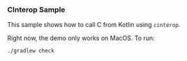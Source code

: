 ### CInterop Sample

This sample shows how to call C from Kotlin using `cinterop`.

Right now, the demo only works on MacOS. To run:

```bash
./gradlew check
```
